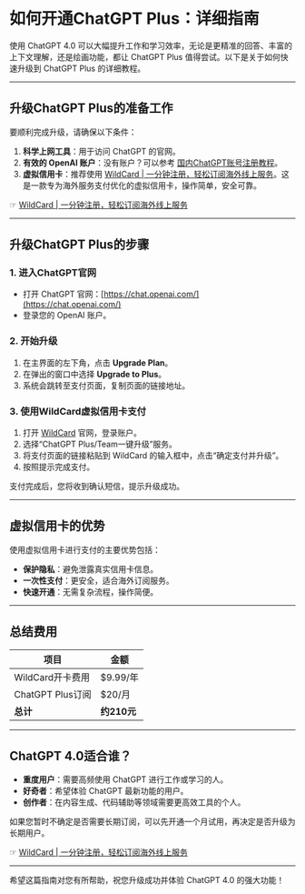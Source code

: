 # 如何开通ChatGPT Plus：详细指南

使用 ChatGPT 4.0 可以大幅提升工作和学习效率，无论是更精准的回答、丰富的上下文理解，还是绘画功能，都让 ChatGPT Plus 值得尝试。以下是关于如何快速升级到 ChatGPT Plus 的详细教程。

---

## 升级ChatGPT Plus的准备工作

要顺利完成升级，请确保以下条件：

1. **科学上网工具**：用于访问 ChatGPT 的官网。
2. **有效的 OpenAI 账户**：没有账户？可以参考 [国内ChatGPT账号注册教程](https://bit.ly/bewildcard)。
3. **虚拟信用卡**：推荐使用 [WildCard | 一分钟注册，轻松订阅海外线上服务](https://bit.ly/bewildcard)。这是一款专为海外服务支付优化的虚拟信用卡，操作简单，安全可靠。

☞ [WildCard | 一分钟注册，轻松订阅海外线上服务](https://bit.ly/bewildcard)

---

## 升级ChatGPT Plus的步骤

### 1. 进入ChatGPT官网
- 打开 ChatGPT 官网：[https://chat.openai.com/](https://chat.openai.com/)
- 登录您的 OpenAI 账户。

### 2. 开始升级
1. 在主界面的左下角，点击 **Upgrade Plan**。
2. 在弹出的窗口中选择 **Upgrade to Plus**。
3. 系统会跳转至支付页面，复制页面的链接地址。

### 3. 使用WildCard虚拟信用卡支付
1. 打开 [WildCard](https://bit.ly/bewildcard) 官网，登录账户。
2. 选择“ChatGPT Plus/Team一键升级”服务。
3. 将支付页面的链接粘贴到 WildCard 的输入框中，点击“确定支付并升级”。
4. 按照提示完成支付。

支付完成后，您将收到确认短信，提示升级成功。

---

## 虚拟信用卡的优势

使用虚拟信用卡进行支付的主要优势包括：
- **保护隐私**：避免泄露真实信用卡信息。
- **一次性支付**：更安全，适合海外订阅服务。
- **快速开通**：无需复杂流程，操作简便。

---

## 总结费用

| 项目             | 金额        |
|------------------|-----------|
| WildCard开卡费用 | $9.99/年   |
| ChatGPT Plus订阅 | $20/月     |
| **总计**         | **约210元** |

---

## ChatGPT 4.0适合谁？

- **重度用户**：需要高频使用 ChatGPT 进行工作或学习的人。
- **好奇者**：希望体验 ChatGPT 最新功能的用户。
- **创作者**：在内容生成、代码辅助等领域需要更高效工具的个人。

如果您暂时不确定是否需要长期订阅，可以先开通一个月试用，再决定是否升级为长期用户。

☞ [WildCard | 一分钟注册，轻松订阅海外线上服务](https://bit.ly/bewildcard)

---
希望这篇指南对您有所帮助，祝您升级成功并体验 ChatGPT 4.0 的强大功能！
